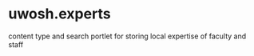 uwosh.experts
=============

content type and search portlet for storing local expertise of faculty and staff
